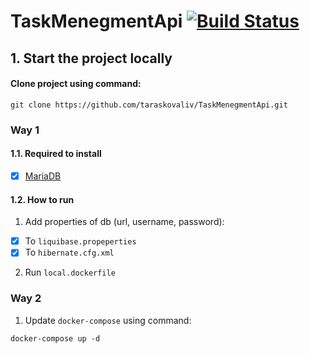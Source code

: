# TaskMenegmentApi [![Build Status](https://travis-ci.com/taraskovaliv/TaskMenegmentApi.svg?branch=master)](https://travis-ci.com/taraskovaliv/TaskMenegmentApi)

## 1. Start the project locally
#### Clone project using command:
```
git clone https://github.com/taraskovaliv/TaskMenegmentApi.git
```
### Way 1   
#### 1.1. Required to install
- [x] [MariaDB](https://mariadb.org/download/) 
#### 1.2. How to run
1. Add properties of db (url, username, password):
- [x] To `liquibase.propeperties`
- [x] To `hibernate.cfg.xml`
2. Run `local.dockerfile`
### Way 2
1. Update `docker-compose` using command: 
```
docker-compose up -d
```
